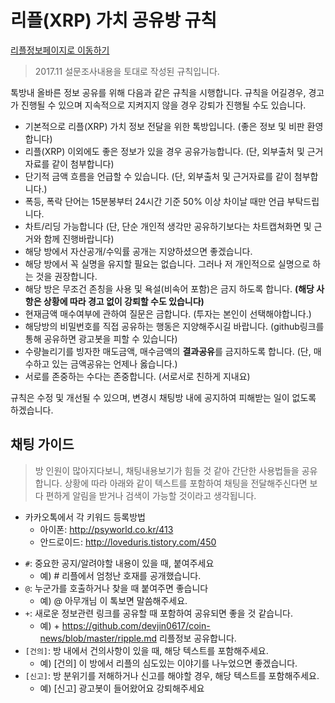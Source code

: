 # 리플(XRP) 가치 공유방 규칙

[리플정보페이지로 이동하기](https://github.com/devjin0617/coin-news/blob/master/ripple.md)

> 2017.11 설문조사내용을 토대로 작성된 규칙입니다.

톡방내 올바른 정보 공유를 위해 다음과 같은 규칙을 시행합니다. 규칙을 어길경우, 경고가 진행될 수 있으며 지속적으로 지켜지지 않을 경우 강퇴가 진행될 수도 있습니다.

- 기본적으로 리플(XRP) 가치 정보 전달을 위한 톡방입니다. (좋은 정보 및 비판 환영합니다)
- 리플(XRP) 이외에도 좋은 정보가 있을 경우 공유가능합니다. (단, 외부출처 및 근거자료를 같이 첨부합니다)
- 단기적 금액 흐름을 언급할 수 있습니다. (단, 외부출처 및 근거자료를 같이 첨부합니다.)
- 폭등, 폭락 단어는 15분봉부터 24시간 기준 50% 이상 차이날 때만 언급 부탁드립니다.
- 차트/리딩 가능합니다 (단, 단순 개인적 생각만 공유하기보다는 차트캡쳐화면 및 근거와 함께 진행바랍니다)
- 해당 방에서 자산공개/수익률 공개는 지양하셨으면 좋겠습니다.
- 해당 방에서 꼭 실명을 유지할 필요는 없습니다. 그러나 저 개인적으로 실명으로 하는 것을 권장합니다.
- 해당 방은 무조건 존칭을 사용 및 욕설(비속어 포함)은 금지 하도록 합니다. **(해당 사항은 상황에 따라 경고 없이 강퇴할 수도 있습니다)**
- 현재금액 매수여부에 관하여 질문은 금합니다. (투자는 본인이 선택해야합니다.)
- 해당방의 비밀번호를 직접 공유하는 행동은 지양해주시길 바랍니다. (github링크를 통해 공유하면 광고봇을 피할 수 있습니다)
- 수량늘리기를 빙자한 매도금액, 매수금액의 **결과공유**를 금지하도록 합니다. (단, 매수하고 있는 금액공유는 언제나 옳습니다.)
- 서로를 존중하는 수다는 존중합니다. (서로서로 친하게 지내요)

규칙은 수정 및 개선될 수 있으며, 변경시 채팅방 내에 공지하여 피해받는 일이 없도록 하겠습니다.

## 채팅 가이드

> 방 인원이 많아지다보니, 채팅내용보기가 힘들 것 같아 간단한 사용법들을 공유합니다. 상황에 따라 아래와 같이 텍스트를 포함하여 채팅을 전달해주신다면 보다 편하게 알림을 받거나 검색이 가능할 것이라고 생각됩니다.

* 카카오톡에서 각 키워드 등록방법
  - 아이폰: http://psyworld.co.kr/413
  - 안드로이드: http://loveduris.tistory.com/450

- `#`: 중요한 공지/알려야할 내용이 있을 때, 붙여주세요
  - 예) # 리플에서 엄청난 호재를 공개했습니다.
- `@`: 누군가를 호출하거나 찾을 때 붙여주면 좋습니다
  - 예) @ 아무개님 이 톡보면 말씀해주세요.
- `+`: 새로운 정보관련 링크를 공유할 때 포함하여 공유되면 좋을 것 같습니다.
  - 예) + https://github.com/devjin0617/coin-news/blob/master/ripple.md 리플정보 공유합니다.
- `[건의]`: 방 내에서 건의사항이 있을 때, 해당 텍스트를 포함해주세요.
  - 예) [건의] 이 방에서 리플의 심도있는 이야기를 나누었으면 좋겠습니다.
- `[신고]`: 방 분위기를 저해하거나 신고를 해야할 경우, 해당 텍스트를 포함해주세요.
  - 예) [신고] 광고봇이 들어왔어요 강퇴해주세요


